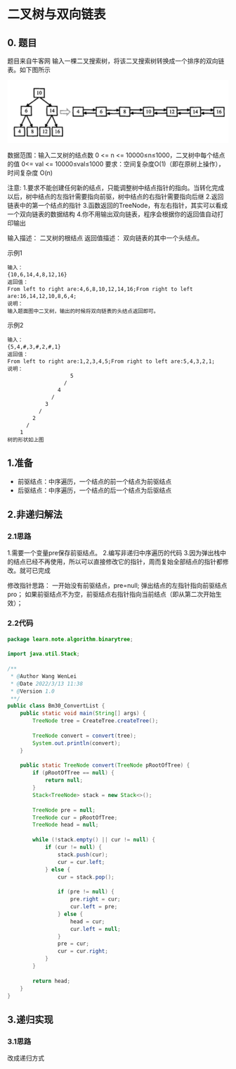 # 二叉树与双向链表

## 0. 题目
题目来自牛客网
输入一棵二叉搜索树，将该二叉搜索树转换成一个排序的双向链表。如下图所示

![](../img/2022-03-13-10-20-48.png)

数据范围：输入二叉树的结点数 0 <= n <= 10000≤n≤1000，二叉树中每个结点的值 0<= val <= 10000≤val≤1000
要求：空间复杂度O(1)（即在原树上操作），时间复杂度 O(n)

注意:
1.要求不能创建任何新的结点，只能调整树中结点指针的指向。当转化完成以后，树中结点的左指针需要指向前驱，树中结点的右指针需要指向后继
2.返回链表中的第一个结点的指针
3.函数返回的TreeNode，有左右指针，其实可以看成一个双向链表的数据结构
4.你不用输出双向链表，程序会根据你的返回值自动打印输出

输入描述：
二叉树的根结点
返回值描述：
双向链表的其中一个头结点。

示例1
```
输入：
{10,6,14,4,8,12,16}
返回值：
From left to right are:4,6,8,10,12,14,16;From right to left are:16,14,12,10,8,6,4;
说明：
输入题面图中二叉树，输出的时候将双向链表的头结点返回即可。     
```

示例2
```
输入：
{5,4,#,3,#,2,#,1}
返回值：
From left to right are:1,2,3,4,5;From right to left are:5,4,3,2,1;
说明：
                    5
                  /
                4
              /
            3
          /
        2
      /
    1
树的形状如上图  
```

## 1.准备
* 前驱结点：中序遍历，一个结点的前一个结点为前驱结点
* 后驱结点：中序遍历，一个结点的后一个结点为后驱结点


## 2.非递归解法
### 2.1思路
1.需要一个变量pre保存前驱结点。
2.编写非递归中序遍历的代码
3.因为弹出栈中的结点已经不再使用，所以可以直接修改它的指针，周而复始全部结点的指针都修改。就可已完成

修改指针思路：
一开始没有前驱结点，pre=null;
弹出结点的左指针指向前驱结点pro；
如果前驱结点不为空，前驱结点右指针指向当前结点（即从第二次开始生效）；

### 2.2代码
```java
package learn.note.algorithm.binarytree;

import java.util.Stack;

/**
 * @Author Wang WenLei
 * @Date 2022/3/13 11:38
 * @Version 1.0
 **/
public class Bm30_ConvertList {
    public static void main(String[] args) {
        TreeNode tree = CreateTree.createTree();

        TreeNode convert = convert(tree);
        System.out.println(convert);
    }

    public static TreeNode convert(TreeNode pRootOfTree) {
        if (pRootOfTree == null) {
            return null;
        }
        Stack<TreeNode> stack = new Stack<>();

        TreeNode pre = null;
        TreeNode cur = pRootOfTree;
        TreeNode head = null;

        while (!stack.empty() || cur != null) {
            if (cur != null) {
                stack.push(cur);
                cur = cur.left;
            } else {
                cur = stack.pop();

                if (pre != null) {
                    pre.right = cur;
                    cur.left = pre;
                } else {
                    head = cur;
                    cur.left = null;
                }
                pre = cur;
                cur = cur.right;
            }
        }

        return head;
    }
}
```

## 3.递归实现
### 3.1思路
改成递归方式